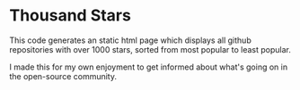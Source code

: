# Thousand Stars

This code generates an static html page which displays all github repositories with over 1000 stars, sorted from most popular to least popular. 

I made this for my own enjoyment to get informed about what's going on in the open-source community.

